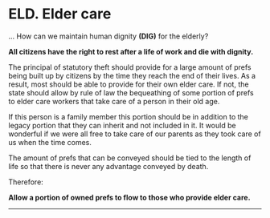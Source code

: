 # ELD. Elder care

... How can we maintain human dignity **(DIG)** for the elderly?

**All citizens have the right to rest after a life of work and die with dignity.**

The principal of statutory theft should provide for a large amount of prefs being built up by citizens by the time they reach the end of their lives.  As a result, most should be able to provide for their own elder care.  If not, the state should allow by rule of law the bequeathing of some portion of prefs to elder care workers that take care of a person in their old age.

If this person is a family member this portion should be in addition to the legacy portion that they can inherit and not included in it.  It would be wonderful if we were all free to take care of our parents as they took care of us when the time comes.

The amount of prefs that can be conveyed should be tied to the length of life so that there is never any advantage conveyed by death.

Therefore:

**Allow a portion of owned prefs to flow to those who provide elder care.**

----------








